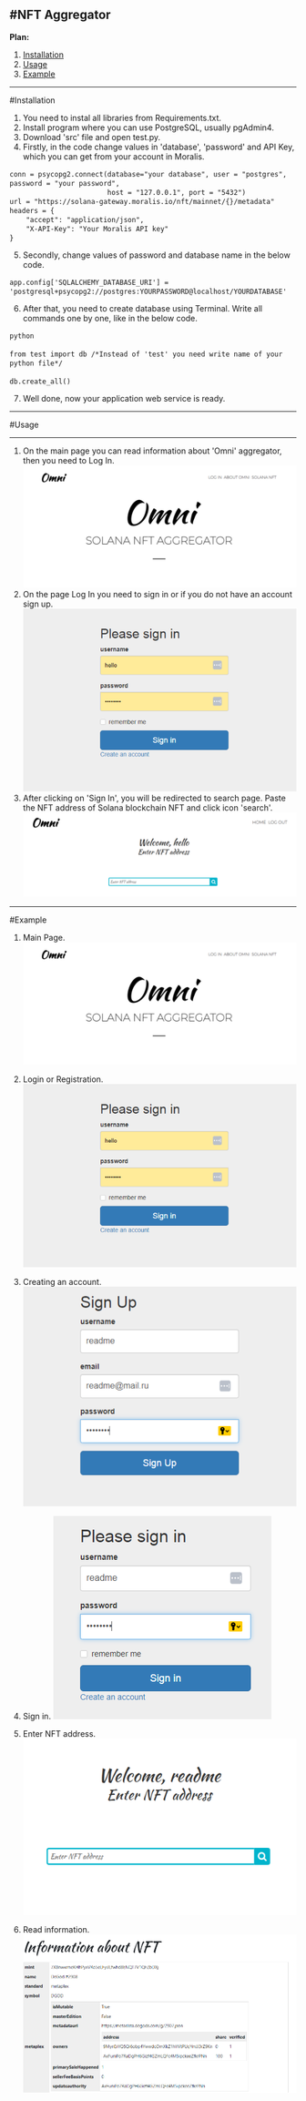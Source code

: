 #NFT Aggregator
-----
__Plan:__
1. [Installation](#installation)
2. [Usage](#usage)
3. [Example](#example)
-----

<a id='installation'></a>
#Installation
1. You need to instal all libraries from Requirements.txt.
2. Install program where you can use PostgreSQL, usually pgAdmin4.
3. Download 'src' file and open test.py.
4. Firstly, in the code change values in 'database', 'password' and API Key, which you can get from your account in Moralis.
```
conn = psycopg2.connect(database="your database", user = "postgres", password = "your password", 
                        host = "127.0.0.1", port = "5432")
url = "https://solana-gateway.moralis.io/nft/mainnet/{}/metadata"
headers = {
    "accept": "application/json",
    "X-API-Key": "Your Moralis API key"
} 
```
5. Secondly, change values of password and database name in the below code.
```
app.config['SQLALCHEMY_DATABASE_URI'] = 'postgresql+psycopg2://postgres:YOURPASSWORD@localhost/YOURDATABASE'
```
6. After that, you need to create database using Terminal. Write all commands one by one, like in the below code.
```
python

from test import db /*Instead of 'test' you need write name of your python file*/

db.create_all()
```
7. Well done, now your application web service is ready. 
----
<a id='usage'></a>

#Usage
____
1. On the main page you can read information about 'Omni' aggregator, then you need to Log In.
![](src/img/main.PNG)
2. On the page Log In you need to sign in or if you do not have an account sign up.
![](src/img/login.PNG)
3. After clicking on 'Sign In', you will be redirected to search page.
Paste the NFT address of Solana blockchain NFT and click icon 'search'.
![](src/img/search.PNG)
-----

#Example
1. Main Page.
![](src/img/main.PNG)

2. Login or Registration.
![](src/img/login.PNG)

3. Creating an account.
![](src/img/registrer.PNG)

4. Sign in.
![](src/img/signin.PNG)

5. Enter NFT address.
![](src/img/readme.PNG)

6. Read information.
![](src/img/info.PNG)
